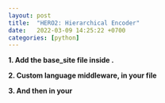 ```yaml
---
layout: post
title:  "HERO2: Hierarchical Encoder"
date:   2022-03-09 14:25:22 +0700
categories: [python]
---
```




**1. Add the base_site file inside .**


**2. Custom language middleware, in your file**




**3. And then in your**

